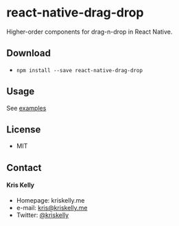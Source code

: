 react-native-drag-drop
======
Higher-order components for drag-n-drop in React Native.

## Download
* `npm install --save react-native-drag-drop`

## Usage

See [examples](https://github.com/kriskelly/react-native-drag-drop/tree/master/examples)

## License
* MIT

## Contact
#### Kris Kelly
* Homepage: kriskelly.me
* e-mail: kris@kriskelly.me
* Twitter: [@kriskelly](https://twitter.com/kriskelly "kriskelly on twitter")